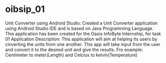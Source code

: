 # oibsip_01
Unit Converter using Android Studio: Created a Unit Converter  application using Android Studio IDE and is based on Java Programming Language. This application has been created for the Oasis InfoByte Internship, for task 01
Application Description: This application will aim at helping its users by cinverting the units from one another. This app will take input from the user and convert it to the desired unit and give the results. Fro example: Centimeter to meter(Length) and Celcius to kelvin(Temperature)

